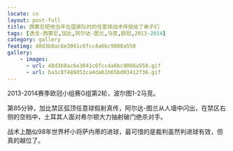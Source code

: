 ```yaml
---
locate: cn
layout: post-full
title: 西蒙尼把他当年在国家队时的任意球战术传授给了弟子们
tags: [迭戈·西蒙尼,加比,阿尔达·图兰,马竞,欧冠,2013-2014]
category: gallery
featimg: 48d3b8ac6e3041c6fcc4a6bc9008a558
gallery:
    - images:
      - url: 48d3b8ac6e3041c6fcc4a6bc9008a558.gif
      - url: ba1c8f489d53ca4da61b65bd03412f36.gif
---
```


2013-2014赛季欧冠小组赛G组第2轮，波尔图1-2马竞。

第85分钟，加比禁区弧顶任意球假射真传，阿尔达-图兰从人墙中闪出，在禁区右侧的空档中，土耳其人面对希尔顿大力抽射破门绝杀对手。

战术上酷似98年世界杯小将萨内蒂的进球，最可惜的是裁判虽然判进球有效，但真的越位了。